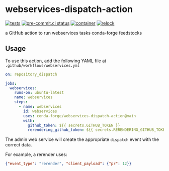 # webservices-dispatch-action
[![tests](https://github.com/conda-forge/webservices-dispatch-action/actions/workflows/tests.yml/badge.svg?event=merge_group)](https://github.com/conda-forge/webservices-dispatch-action/actions/workflows/tests.yml) [![pre-commit.ci status](https://results.pre-commit.ci/badge/github/conda-forge/webservices-dispatch-action/main.svg)](https://results.pre-commit.ci/latest/github/conda-forge/webservices-dispatch-action/main) [![container](https://github.com/conda-forge/webservices-dispatch-action/actions/workflows/container.yml/badge.svg)](https://github.com/conda-forge/webservices-dispatch-action/actions/workflows/container.yml) [![relock](https://github.com/conda-forge/webservices-dispatch-action/actions/workflows/relock.yml/badge.svg)](https://github.com/conda-forge/webservices-dispatch-action/actions/workflows/relock.yml)

a GitHub action to run webservices tasks conda-forge feedstocks

## Usage

To use this action, add the following YAML file at `.github/workflows/webservices.yml`

```yaml
on: repository_dispatch

jobs:
  webservices:
    runs-on: ubuntu-latest
    name: webservices
    steps:
      - name: webservices
        id: webservices
        uses: conda-forge/webservices-dispatch-action@main
        with:
          github_token: ${{ secrets.GITHUB_TOKEN }}
          rerendering_github_token: ${{ secrets.RERENDERING_GITHUB_TOKEN }}
```

The admin web service will create the appropriate `dispatch` event with the
correct data.

For example, a rerender uses:

```json
{"event_type": "rerender", "client_payload": {"pr": 12}}
```

